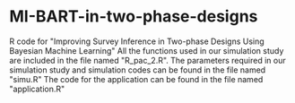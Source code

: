 # MI-BART-in-two-phase-designs
R code for "Improving Survey Inference in Two-phase Designs Using Bayesian Machine Learning"
All the functions used in our simulation study are included in the file named "R_pac_2.R".
The parameters required in our simulation study and simulation codes can be found in the file named "simu.R"
The code for the application can be found in the file named "application.R"
